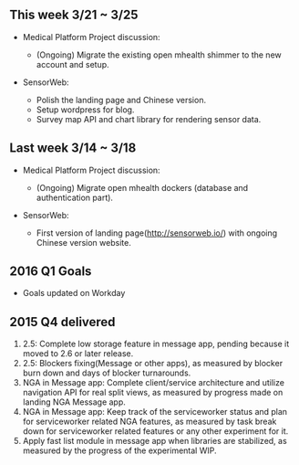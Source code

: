 ## This week 3/21 ~ 3/25
* Medical Platform Project discussion:
  - (Ongoing) Migrate the existing open mhealth shimmer to the new account and setup.

* SensorWeb:
  - Polish the landing page and Chinese version.
  - Setup wordpress for blog.
  - Survey map API and chart library for rendering sensor data.

## Last week 3/14 ~ 3/18
* Medical Platform Project discussion:
  - (Ongoing) Migrate open mhealth dockers (database and authentication part).

* SensorWeb:
  - First version of landing page(http://sensorweb.io/) with ongoing Chinese version website.

## 2016 Q1 Goals

* Goals updated on Workday


## 2015 Q4 delivered

1. 2.5: Complete low storage feature in message app, pending because it moved to 2.6 or later release.
2. 2.5: Blockers fixing(Message or other apps), as measured by blocker burn down and days of blocker turnarounds.
3. NGA in Message app: Complete client/service architecture and utilize navigation API for real split views, as measured by progress made on landing NGA Message app.
4. NGA in Message app: Keep track of the serviceworker status and plan for serviceworker related NGA features, as measured by task break down for serviceworker related features or any other experiment for it.
5. Apply fast list module in message app when libraries are stabilized, as measured by the progress of the experimental WIP.  
